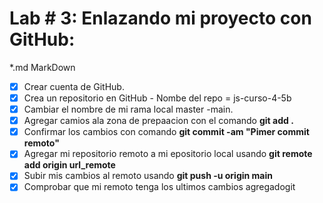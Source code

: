 # Lab # 3: Enlazando mi proyecto con GitHub:
*.md MarkDown 

* [x] Crear cuenta de GitHub.
* [x] Crea un repositorio en GitHub - Nombe del repo = js-curso-4-5b
* [x] Cambiar el nombre de mi rama local master -main.
* [x] Agregar camios ala zona de prepaacion con el comando **git add .**
* [x] Confirmar los cambios con comando **git commit -am "Pimer commit remoto"** 
* [x] Agregar mi repositorio remoto a mi epositorio local usando **git remote add origin url_remote**
* [x] Subir mis cambios al remoto usando **git push -u origin main**
* [x] Comprobar que mi remoto tenga los ultimos cambios agregadogit
